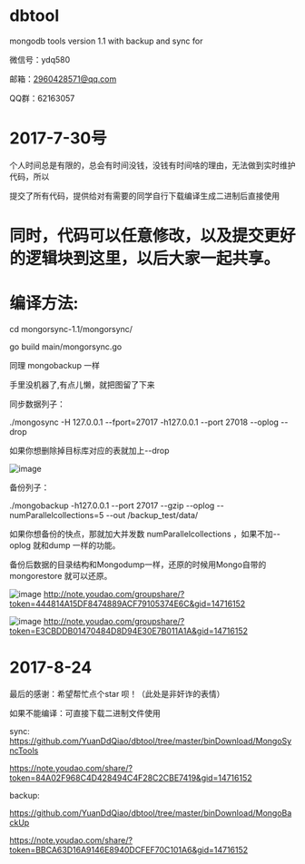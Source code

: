 # dbtool
mongodb tools version 1.1 with backup and sync for 

微信号：ydq580

邮箱：2960428571@qq.com

QQ群：62163057

# 2017-7-30号

个人时间总是有限的，总会有时间没钱，没钱有时间啥的理由，无法做到实时维护代码，所以

提交了所有代码，提供给对有需要的同学自行下载编译生成二进制后直接使用

# 同时，代码可以任意修改，以及提交更好的逻辑块到这里，以后大家一起共享。

# 编译方法:

cd mongorsync-1.1/mongorsync/

go build main/mongorsync.go

同理 mongobackup 一样

手里没机器了,有点儿懒，就把图留了下来

同步数据列子：

./mongosync -H 127.0.0.1 --fport=27017 -h127.0.0.1 --port 27018 --oplog --drop

如果你想删除掉目标库对应的表就加上--drop 

![image](https://github.com/YuanDdQiao/dbtool/blob/master/image/sync.jpeg)

备份列子：

./mongobackup -h127.0.0.1 --port 27017 --gzip --oplog --numParallelcollections=5 --out /backup_test/data/

如果你想备份的快点，那就加大并发数 numParallelcollections ，如果不加--oplog 就和dump 一样的功能。

备份后数据的目录结构和Mongodump一样，还原的时候用Mongo自带的mongorestore 就可以还原。

![image](https://github.com/YuanDdQiao/dbtool/blob/master/image/backup1.jpeg)
http://note.youdao.com/groupshare/?token=444814A15DF8474889ACF79105374E6C&gid=14716152

![image](https://github.com/YuanDdQiao/dbtool/blob/master/image/backup2.jpeg)
http://note.youdao.com/groupshare/?token=E3CBDDB01470484D8D94E30E7B011A1A&gid=14716152

# 2017-8-24
最后的感谢：希望帮忙点个star 呗！（此处是非奸诈的表情）


如果不能编译：可直接下载二进制文件使用

sync:
https://github.com/YuanDdQiao/dbtool/tree/master/binDownload/MongoSyncTools

https://note.youdao.com/share/?token=84A02F968C4D428494C4F28C2CBE7419&gid=14716152

backup:

https://github.com/YuanDdQiao/dbtool/tree/master/binDownload/MongoBackUp

https://note.youdao.com/share/?token=BBCA63D16A9146E8940DCFEF70C101A6&gid=14716152
